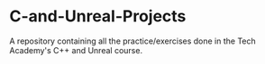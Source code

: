 # C-and-Unreal-Projects
A repository containing all the practice/exercises done in the Tech Academy's C++ and Unreal course.
